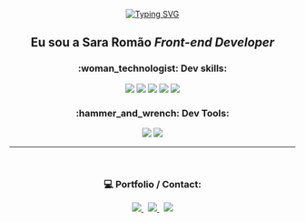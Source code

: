 

<!--
**Sara01romao/Sara01romao** is a ✨ _special_ ✨ repository because its `README.md` (this file) appears on your GitHub profile.-->
<!-- 
 <img src="https://user-images.githubusercontent.com/46323667/167675818-6774373c-e6b5-48f3-a552-e83413f16680.svg" min-width="250px" max-width="300px" align="right" alt="Ilustração notebook"/> -->
 
 
  <p align="center">
    <a href="https://git.io/typing-svg"><img src="http://readme-typing-svg.herokuapp.com?font=Fira+Code&size=32&pause=1000&color=0AB330&center=true&vCenter=true&width=435&lines=Hello+there!+%F0%9F%91%8B" alt="Typing SVG" /></a>
  </p>
  
  
  <h2 align="center">Eu sou a Sara Romão  <em>   Front-end Developer</em></h2>
 



 <h3 align="center" >:woman_technologist: Dev skills: </h3>
 <div align="center">
 
   <img src="https://img.shields.io/badge/-HTML-05122A?style=flat&logo=HTML5" />
   <img src="https://img.shields.io/badge/-CSS-05122A?style=flat&logo=CSS3&logoColor=1572B6" />
   <img src="https://img.shields.io/badge/-JavaScript-05122A?style=flat&logo=javascript" />
   <img src="https://img.shields.io/badge/-React-05122A?style=flat&logo=react"/>
   <img src="https://img.shields.io/badge/-BootStrap-05122A?style=flat&logo=bootstrap" />
 
   
  
  </div>
 </div>
 
 
 
 <h3 align="center" >:hammer_and_wrench: Dev Tools:</h3>
 <div align="center">
 
   <img src="https://img.shields.io/badge/-Git-05122A?style=flat&logo=git" />
   <img src="https://img.shields.io/badge/-Figma-05122A?style=flat&logo=figma" />
 
  </div>
 </div>


<hr>
<div align="center">
  <br>
<h3>💻  Portfolio / Contact: </h3> 
    
  <div style="margin-top: 10px">
    <a href="https://sara01romao.github.io/portfolio/"  target="_blank">
      <img src="https://img.shields.io/badge/Portfolio-%23000000.svg?style=for-the-badge&logo=firefox&logoColor=green" />
    </a>
    &nbsp;  
    <a href="https://www.linkedin.com/in/sara-rom%C3%A3o-abbb8917b/"  target="_blank">
      <img src="https://img.shields.io/badge/LinkedIn-0077B5?style=for-the-badge&logo=linkedin&logoColor=white" />
    </a>
    &nbsp;
     <a href="mailto:sara-romao@live.com"  target="_blank">
      <img src="https://img.shields.io/badge/Gmail-D14836?style=for-the-badge&logo=gmail&logoColor=white" />
    </a>
    
    
     
 </div>
 

</div>





